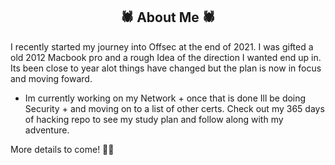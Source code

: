 <h2 align="center">🕷 About Me 🕷</h2>
I recently started my journey into Offsec at the end of 2021. I was gifted a old 2012 Macbook pro and a rough Idea of the direction I wanted end up in. Its been close to year alot things have changed but the plan is now in focus and moving foward. 

- Im currently working on my Network + once that is done Ill be doing Security + and moving on to a list of other certs. Check out my 365 days of hacking repo to see my study plan and follow along with my adventure.

More details to come! 🧟‍♂️
